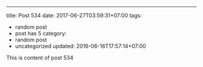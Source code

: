 ---
title: Post 534
date: 2017-06-27T03:59:31+07:00
tags:
  - random post
  - post has 5
category:
  - random post
  - uncategorized
updated: 2016-06-16T17:57:14+07:00

This is content of post 534